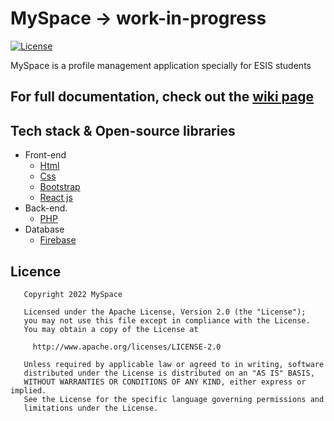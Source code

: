 # MySpace -> work-in-progress
[![License](https://img.shields.io/badge/License-Apache%202.0-blue.svg)](https://opensource.org/licenses/Apache-2.0)

MySpace is a profile management application specially for ESIS students

## For full documentation, check out the [wiki page](https://github.com/josh-Muleshi/MySpace/wiki)

## Tech stack & Open-source libraries

- Front-end
    - [Html](https://fr.wikipedia.org/wiki/HTML5)
    - [Css](https://fr.wikipedia.org/wiki/Feuilles_de_style_en_cascade)
    - [Bootstrap](https://getbootstrap.com/)
    - [React js](https://fr.reactjs.org/)
- Back-end.
    - [PHP](https://www.php.net/)
- Database
    - [Firebase](https://firebase.google.com/)

## Licence

       Copyright 2022 MySpace
    
       Licensed under the Apache License, Version 2.0 (the "License");
       you may not use this file except in compliance with the License.
       You may obtain a copy of the License at
    
         http://www.apache.org/licenses/LICENSE-2.0
    
       Unless required by applicable law or agreed to in writing, software
       distributed under the License is distributed on an "AS IS" BASIS,
       WITHOUT WARRANTIES OR CONDITIONS OF ANY KIND, either express or implied.
       See the License for the specific language governing permissions and
       limitations under the License.
